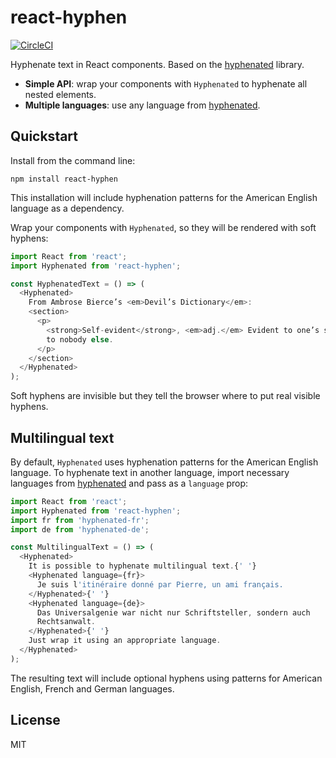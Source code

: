 # react-hyphen

[![CircleCI](https://circleci.com/gh/sergeysolovev/react-hyphen.svg?style=shield)](https://circleci.com/gh/sergeysolovev/react-hyphen)

Hyphenate text in React components. Based on the
[hyphenated](https://github.com/sergeysolovev/hyphenated) library.

- **Simple API**: wrap your components with `Hyphenated` to hyphenate all nested
  elements.
- **Multiple languages**: use any language from
  [hyphenated](https://github.com/sergeysolovev/hyphenated#supported-languages).

## Quickstart

Install from the command line:

```shell
npm install react-hyphen
```

This installation will include hyphenation patterns for the American English
language as a dependency.

Wrap your components with `Hyphenated`, so they will be rendered with soft
hyphens:

```js
import React from 'react';
import Hyphenated from 'react-hyphen';

const HyphenatedText = () => (
  <Hyphenated>
    From Ambrose Bierce’s <em>Devil’s Dictionary</em>:
    <section>
      <p>
        <strong>Self-evident</strong>, <em>adj.</em> Evident to one’s self and
        to nobody else.
      </p>
    </section>
  </Hyphenated>
);
```

Soft hyphens are invisible but they tell the browser where to put real visible
hyphens.

## Multilingual text

By default, `Hyphenated` uses hyphenation patterns for the American English
language. To hyphenate text in another language, import necessary languages from
[hyphenated](https://github.com/sergeysolovev/hyphenated#supported-languages)
and pass as a `language` prop:

```js
import React from 'react';
import Hyphenated from 'react-hyphen';
import fr from 'hyphenated-fr';
import de from 'hyphenated-de';

const MultilingualText = () => (
  <Hyphenated>
    It is possible to hyphenate multilingual text.{' '}
    <Hyphenated language={fr}>
      Je suis l'itinéraire donné par Pierre, un ami français.
    </Hyphenated>{' '}
    <Hyphenated language={de}>
      Das Universalgenie war nicht nur Schriftsteller, sondern auch
      Rechtsanwalt.
    </Hyphenated>{' '}
    Just wrap it using an appropriate language.
  </Hyphenated>
);
```

The resulting text will include optional hyphens using patterns for American
English, French and German languages.

## License

MIT
